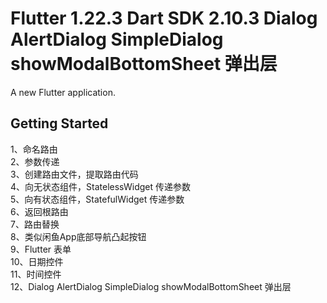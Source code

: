 # Flutter 1.22.3 Dart SDK 2.10.3 Dialog AlertDialog SimpleDialog showModalBottomSheet 弹出层

A new Flutter application.

## Getting Started

1、命名路由<br>
2、参数传递<br>
3、创建路由文件，提取路由代码<br>
4、向无状态组件，StatelessWidget 传递参数<br>
5、向有状态组件，StatefulWidget 传递参数<br>
6、返回根路由<br>
7、路由替换<br>
8、类似闲鱼App底部导航凸起按钮<br>
9、Flutter 表单<br>
10、日期控件<br>
11、时间控件<br>
12、Dialog AlertDialog SimpleDialog showModalBottomSheet 弹出层<br>

